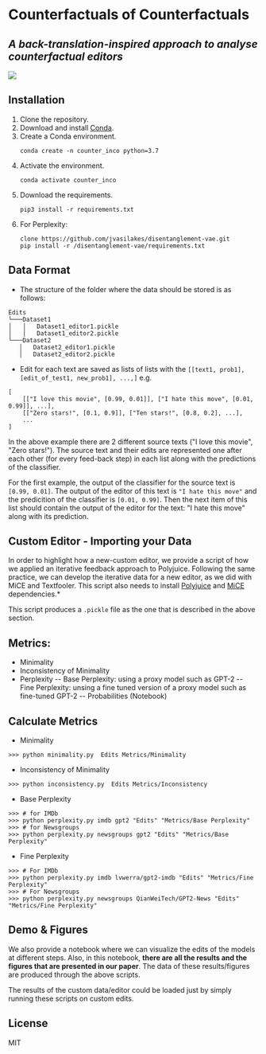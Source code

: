 # Counterfactuals of Counterfactuals
## _A back-translation-inspired approach to analyse counterfactual editors_

![](https://img.shields.io/pypi/pyversions/stanfordnlp.svg?colorB=47be1f)

## Installation

1. Clone the repository.
2. Download and install [Conda](https://conda.io/projects/conda/en/latest/user-guide/install/index.html).
3. Create a Conda environment.
     ```
    conda create -n counter_inco python=3.7
     ```
4. Activate the environment.
     ```
    conda activate counter_inco
     ```
5. Download the requirements.
    ```
    pip3 install -r requirements.txt
    ```
6. For Perplexity:
    ```
    clone https://github.com/jvasilakes/disentanglement-vae.git
    pip install -r /disentanglement-vae/requirements.txt
    ```

## Data Format 
- The structure of the folder where the data should be stored is as follows:
 ```
Edits
└───Dataset1
│   │   Dataset1_editor1.pickle
│   │   Dataset1_editor2.pickle
└───Dataset2
    │   Dataset2_editor1.pickle
    │   Dataset2_editor2.pickle
```
- Edit for each text are saved as lists of lists with the ```[[text1, prob1], [edit_of_test1, new_prob1], ...,]``` e.g.
```
[
    [["I love this movie", [0.99, 0.01]], ["I hate this move", [0.01, 0.99]], ...],
    [["Zero stars!", [0.1, 0.9]], ["Ten stars!", [0.8, 0.2], ...], 
    ...
]
```
In the above example there are 2 different source texts ("I love this movie", "Zero stars!"). The source text and their edits are represented one after each other (for every feed-back step) in each list along with the predictions of the classifier. 

For the first example, the output of the classifier for the source text is ``` [0.99, 0.01]```. The output of the editor of this text is ```"I hate this move"``` and the predicition of the classifier is ```[0.01, 0.99]```. Then the next item of this list should contain the output of the editor for the text: "I hate this move" along with its prediction. 
## Custom Editor - Importing your Data

In order to highlight how a new-custom editor, we provide a script of how we applied an iterative feedback approach to Polyjuice. Following the same practice, we can develop the iterative data for a new editor, as we did with MiCE and Textfooler.
This script also needs to install [Polyjuice](https://github.com/tongshuangwu/polyjuice) and [MiCE](https://github.com/allenai/mice) dependencies.*

This script produces a ```.pickle``` file as the one that is described in the above section. 
## Metrics:
- Minimality
- Inconsistency of Minimality
- Perplexity
-- Base Perplexity: using a proxy model such as GPT-2 
-- Fine Perplexity: unsing a fine tuned version of a proxy model such as fine-tuned GPT-2
-- Probabilities (Notebook)

## Calculate Metrics
- Minimality 
```
>>> python minimality.py  Edits Metrics/Minimality
```
- Inconsistency of Minimality 
```
>>> python inconsistency.py  Edits Metrics/Inconsistency
```
- Base Perplexity
```
>>> # for IMDb
>>> python perplexity.py imdb gpt2 "Edits" "Metrics/Base Perplexity"
>>> # for Newsgroups
>>> python perplexity.py newsgroups gpt2 "Edits" "Metrics/Base Perplexity"
```

- Fine Perplexity
```
>>> # For IMDb
>>> python perplexity.py imdb lvwerra/gpt2-imdb "Edits" "Metrics/Fine Perplexity"
>>> # For Newsgroups
>>> python perplexity.py newsgroups QianWeiTech/GPT2-News "Edits" "Metrics/Fine Perplexity"
```


## Demo & Figures 
We also provide a notebook where we can visualize the edits of the models at different steps. Also, in this notebook, **there are all the results and the figures that are presented in our paper**. The data of these results/figures are produced through the above scripts. 

The results of the custom data/editor could be loaded just by simply running these scripts on custom edits. 


## License
MIT
